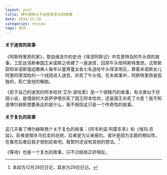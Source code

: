 ```yaml
---
layout: post
title: 博尔赫斯关于迷宫和复仇的故事
date: 2016-12-29
categories: review
tags: 读书
---
```


#### 关于迷宫的故事

《阿斯特里昂的家》，取自维吉尔的史诗《埃涅阿斯记》中克里特岛的牛头怪的故事。工匠达洛斯奉国王米诺斯之命建了一座迷宫，囚禁牛头怪阿斯特里昂。忒修斯获知米诺斯强迫雅典人每年以童男童女各七名送给牛头怪享用后，靠着米诺斯女儿阿里阿德涅给的一个线团进入迷宫，杀死了牛头怪。在本故事中，阿斯特里昂是孤独的，死亡是他的解脱。

《死于自己的迷宫的阿本哈坎·艾尔·波哈里》是一个很精巧的故事，有点类似于侦探小说，是懦弱的大臣萨伊德杀死了国王阿本哈坎，还是国王杀死了大臣？我不知道博尔赫斯想要表达的是什么，我不相信这只是一个传奇性的故事。

#### 关于复仇的故事

这几天看了博尔赫斯两个关于复仇的故事：《阿韦利诺·阿雷东多》和《埃玛·宗兹》。前者是暗杀乌拉圭的总统，后者是为父亲报仇。或许是因为主题的相似性，在看完后者后我才想到前者吧。我暂时还没有其他的想法。[^1]

《等待》也是一个复仇的故事，只不过结局正好相反。


[^1]: 本段为12月28日日记，其余为29日日记。
